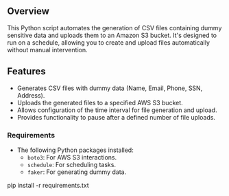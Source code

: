 

## Overview

This Python script automates the generation of CSV files containing dummy sensitive data and uploads them to an Amazon S3 bucket. It's designed to run on a schedule, allowing you to create and upload files automatically without manual intervention.

## Features

- Generates CSV files with  dummy data (Name, Email, Phone, SSN, Address).
- Uploads the generated files to a specified AWS S3 bucket.
- Allows configuration of the time interval for file generation and upload.
- Provides functionality to pause after a defined number of file uploads.



### Requirements



- The following Python packages installed:
  - `boto3`: For AWS S3 interactions.
  - `schedule`: For scheduling tasks.
  - `faker`: For generating dummy data.



pip install -r requirements.txt
